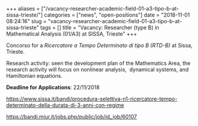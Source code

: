 +++
aliases = ["/vacancy-researcher-academic-field-01-a3-tipo-b-at-sissa-trieste/"]
categories = ["news", "open-positions"]
date = "2018-11-01 08:24:16"
slug = "vacancy-researcher-academic-field-01-a3-tipo-b-at-sissa-trieste"
tags = []
title = "Vacancy: Researcher (type B) in Mathematical Analysis (01/A3) at SISSA, Trieste"
+++

Concorso for a *Ricercatore a Tempo Determinato di tipo B (RTD-B)* at
Sissa, Trieste.

Research activity: seen the development plan of the Mathematics Area,
the research activity will focus on nonlinear analysis,  dynamical
systems, and Hamiltonian equations.

**Deadline for Applications**: 22/11/2018

<https://www.sissa.it/bandi/procedura-selettiva-n1-ricercatore-tempo-determinato-della-durata-di-3-anni-con-regime>

<https://bandi.miur.it/jobs.php/public/job/id_job/60107>
